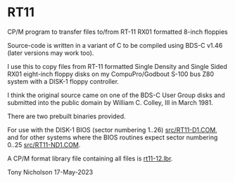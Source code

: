 # RT11
CP/M program to transfer files to/from RT-11 RX01 formatted 8-inch floppies

Source-code is written in a variant of C to be compiled using
BDS-C v1.46 (later versions may work too).

I use this to copy files from RT-11 formatted Single Density and
Single Sided RX01 eight-inch floppy disks on my CompuPro/Godbout
S-100 bus Z80 system with a DISK-1 floppy controller.

I think the original source came on one of the BDS-C User Group disks
and submitted into the public domain by William C. Colley, III in
March 1981.

There are two prebuilt binaries provided.

For use with the DISK-1 BIOS (sector numbering 1..26) [src/RT11-D1.COM](https://raw.githubusercontent.com/agn453/RT11/master/src/RT11-D1.COM),
and for other systems where the BIOS routines expect sector numbering 0..25
[src/RT11-ND1.COM](https://raw.githubusercontent.com/agn453/RT11/master/src/RT11-ND1.COM).

A CP/M format library file containing all files is
[rt11-12.lbr](https://raw.githubusercontent.com/agn453/RT11/master/rt11-12.lbr).

Tony Nicholson 17-May-2023
